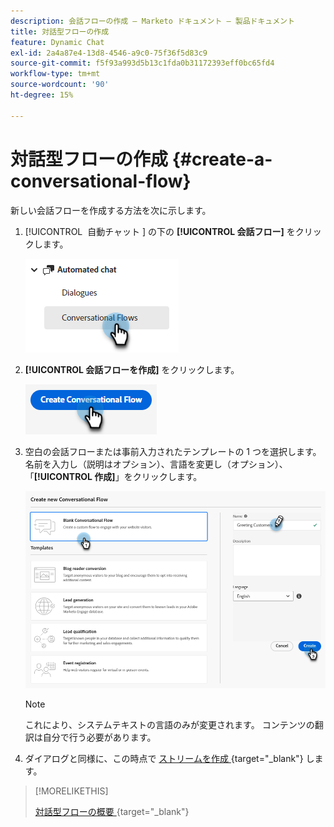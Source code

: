 ```yaml
---
description: 会話フローの作成 – Marketo ドキュメント – 製品ドキュメント
title: 対話型フローの作成
feature: Dynamic Chat
exl-id: 2a4a87e4-13d8-4546-a9c0-75f36f5d83c9
source-git-commit: f5f93a993d5b13c1fda0b31172393eff0bc65fd4
workflow-type: tm+mt
source-wordcount: '90'
ht-degree: 15%

---
```


# 対話型フローの作成 {#create-a-conversational-flow}

新しい会話フローを作成する方法を次に示します。

1. [!UICONTROL &#x200B; 自動チャット &#x200B;] の下の **[!UICONTROL 会話フロー]** をクリックします。

   ![](assets/create-a-conversational-flow-1.png)

1. **[!UICONTROL 会話フローを作成]** をクリックします。

   ![](assets/create-a-conversational-flow-2.png)

1. 空白の会話フローまたは事前入力されたテンプレートの 1 つを選択します。 名前を入力し（説明はオプション）、言語を変更し（オプション）、「**[!UICONTROL 作成]**」をクリックします。

   ![](assets/create-a-conversational-flow-3.png)

   >[!NOTE]
   >
   >これにより、システムテキストの言語のみが変更されます。 コンテンツの翻訳は自分で行う必要があります。

1. ダイアログと同様に、この時点で [ ストリームを作成 ](/help/marketo/product-docs/demand-generation/dynamic-chat/automated-chat/stream-designer.md#create-a-stream){target="_blank"} します。

>[!MORELIKETHIS]
>
>[ 対話型フローの概要 ](/help/marketo/product-docs/demand-generation/dynamic-chat/automated-chat/conversational-flow-overview.md){target="_blank"}
